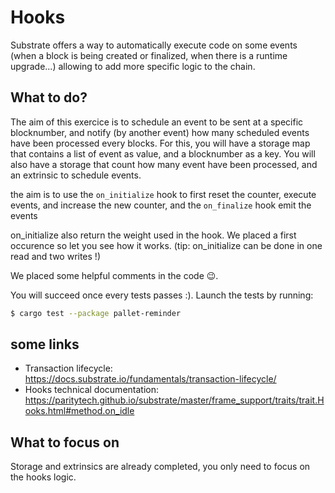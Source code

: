 # Hooks

Substrate offers a way to automatically execute code on some events (when a block is being created or finalized, when there is a runtime upgrade...) allowing to add more specific logic to the chain.

## What to do?

The aim of this exercice is to schedule an event to be sent at a specific blocknumber, and notify (by another event) how many scheduled events have been processed every blocks.
For this, you will have a storage map that contains a list of event as value, and a blocknumber as a key.
You will also have a storage that count how many event have been processed, and an extrinsic to schedule events.

the aim is to use the `on_initialize` hook to first reset the counter, execute events, and increase the new counter,
and the `on_finalize` hook emit the events

on_initialize also return the weight used in the hook. We placed a first occurence so let you see how it works.
(tip: on_initialize can be done in one read and two writes !)

We placed some helpful comments in the code 😉.

You will succeed once every tests passes :).
Launch the tests by running:

```sh
$ cargo test --package pallet-reminder
```

## some links

* Transaction lifecycle: https://docs.substrate.io/fundamentals/transaction-lifecycle/
* Hooks technical documentation: https://paritytech.github.io/substrate/master/frame_support/traits/trait.Hooks.html#method.on_idle

## What to focus on

Storage and extrinsics are already completed, you only need to focus on the hooks logic.
